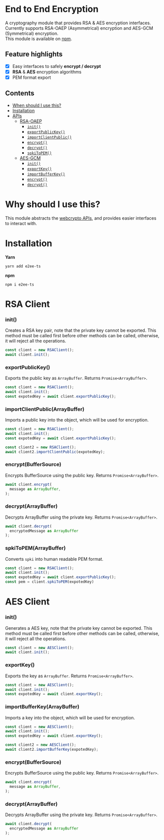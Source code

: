 # End to End Encryption
A cryptography module that provides RSA & AES encryption interfaces.  
Currently supports RSA-OAEP (Asymmetrical) encryption and AES-GCM (Symmetrical) encryption.   
This module is available on [npm](https://www.npmjs.com/package/e2ee-ts?activeTab=readme).

## Feature highlights

- [x] Easy interfaces to safely **encrypt / decrypt**
- [x] **RSA** & **AES** encryption algorithms
- [x] PEM format export

## Contents

*   [When should I use this?](#when-should-i-use-this)
*   [Installation](#installation)
*   [APIs](#apis)
    *   [RSA-OAEP](#rsa-client)
        *   [`init()`](#rsa-init)
        *   [`exportPublicKey()`](#rsa-export-public-key)
        *   [`importClientPublic()`](#rsa-import-client-public)
        *   [`encrypt()`](#rsa-encrypt)
        *   [`decrypt()`](#rsa-decrypt)
        *   [`spkiToPEM()`](#rsa-spkitopem)
    *   [AES-GCM](#aes)
        *   [`init()`](#aes-init)
        *   [`exportKey()`](#aes-export-key)
        *   [`importBufferKey()`](#aes-import-buffer-key)
        *   [`encrypt()`](#aes-encrypt)
        *   [`decrypt()`](#aes-decrypt)
        
# Why should I use this?
This module abstracts the [webcrypto APIs](https://developer.mozilla.org/en-US/docs/Web/API/Web_Crypto_API), and provides easier interfaces to interact with.

# Installation 
**Yarn** 
```
yarn add e2ee-ts
```

**npm**
```
npm i e2ee-ts
```

# RSA Client

### <p id="rsa-init">init()</p>
Creates a RSA key pair, note that the private key cannot be exported. This method must be called first before other methods can be called, otherwise, it will reject all the operations. 
```js
const client = new RSAClient();
await client.init();
```

### <p id="rsa-export-public-key">exportPublicKey()<p>
Exports the public key as `ArrayBuffer`. Returns `Promise<ArrayBuffer>`.
```js
const client = new RSAClient();
await client.init();
const expotedKey = await client.exportPublicKey();
```

### <p id="rsa-import-client-public">importClientPublic(ArrayBuffer)</p>
Imports a public key into the object, which will be used for encryption.
```js
const client = new RSAClient();
await client.init();
const expotedKey = await client.exportPublicKey();

const client2 = new RSAClient();
await client2.importClientPublic(expotedKey);

```

### <p id="rsa-encrypt">encrypt(BufferSource)</p>
Encrypts BufferSource using the public key. Returns `Promise<ArrayBuffer>`.
```js
await client.encrypt(
  message as ArrayBuffer,
);
```

### <p id="rsa-decrypt">decrypt(ArrayBuffer)</p>
Decrypts ArrayBuffer using the private key. Returns `Promise<ArrayBuffer>`.
```js
await client.decrypt(
  encryptedMessage as ArrayBuffer
);
```

### <p id="rsa-spkitopem">spkiToPEM(ArrayBuffer)</p>
Converts `spki` into human readable PEM format. 
```js
const client = new RSAClient();
await client.init();
const expotedKey = await client.exportPublicKey();
const pem = client.spkiToPEM(expotedKey)

```




# AES Client

### <p id="aes-init">init()</p>
Generates a AES key, note that the private key cannot be exported. This method must be called first before other methods can be called, otherwise, it will reject all the operations. 
```js
const client = new AESClient();
await client.init();
```

### <p id="aes-export-key">exportKey()<p>
Exports the key as `ArrayBuffer`. Returns `Promise<ArrayBuffer>`.
```js
const client = new AESClient();
await client.init();
const expotedKey = await client.exportKey();
```

### <p id="aes-import-buffer-key">importBufferKey(ArrayBuffer)</p>
Imports a key into the object, which will be used for encryption.
```js
const client = new AESClient();
await client.init();
const expotedKey = await client.exportKey();

const client2 = new AESClient();
await client2.importBufferKey(expotedKey);

```

### <p id="aes-encrypt">encrypt(BufferSource)</p>
Encrypts BufferSource using the public key. Returns `Promise<ArrayBuffer>`.
```js
await client.encrypt(
  message as ArrayBuffer,
);
```

### <p id="aes-decrypt">decrypt(ArrayBuffer)</p>
Decrypts ArrayBuffer using the private key. Returns `Promise<ArrayBuffer>`.
```js
await client.decrypt(
  encryptedMessage as ArrayBuffer
);
```


